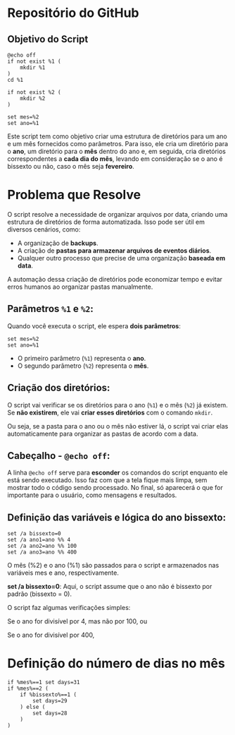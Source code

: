 #  Repositório do GitHub


## Objetivo do Script ##
```batch
@echo off
if not exist %1 (
    mkdir %1
)
cd %1

if not exist %2 (
    mkdir %2
)

set mes=%2
set ano=%1

```

Este script tem como objetivo criar uma estrutura de diretórios para um ano e um mês fornecidos como parâmetros. Para isso, ele cria um diretório para o **ano**, um diretório para o **mês** dentro do ano e, em seguida, cria diretórios correspondentes a **cada dia do mês**, levando em consideração se o ano é bissexto ou não, caso o mês seja **fevereiro**.

# Problema que Resolve

O script resolve a necessidade de organizar arquivos por data, criando uma estrutura de diretórios de forma automatizada. Isso pode ser útil em diversos cenários, como:

- A organização de **backups**.
- A criação de **pastas para armazenar arquivos de eventos diários**.
- Qualquer outro processo que precise de uma organização **baseada em data**.

A automação dessa criação de diretórios pode economizar tempo e evitar erros humanos ao organizar pastas manualmente.

## Parâmetros `%1` e `%2`:

Quando você executa o script, ele espera **dois parâmetros**: 
```batch
set mes=%2
set ano=%1

```
- O primeiro parâmetro (`%1`) representa o **ano**.
- O segundo parâmetro (`%2`) representa o **mês**.

## Criação dos diretórios:

O script vai verificar se os diretórios para o ano (`%1`) e o mês (`%2`) já existem. Se **não existirem**, ele vai **criar esses diretórios** com o comando `mkdir`.

Ou seja, se a pasta para o ano ou o mês não estiver lá, o script vai criar elas automaticamente para organizar as pastas de acordo com a data.

## Cabeçalho - `@echo off`:

A linha `@echo off` serve para **esconder** os comandos do script enquanto ele está sendo executado. Isso faz com que a tela fique mais limpa, sem mostrar todo o código sendo processado. No final, só aparecerá o que for importante para o usuário, como mensagens e resultados.

## Definição das variáveis e lógica do ano bissexto:
```batch
set /a bissexto=0
set /a ano1=ano %% 4
set /a ano2=ano %% 100
set /a ano3=ano %% 400

```

 O mês (%2) e o ano (%1) são passados para o script e armazenados nas variáveis mes e ano, respectivamente.

 **set /a bissexto=0**: Aqui, o script assume que o ano não é bissexto por padrão (bissexto = 0).

 O script faz algumas verificações simples:
 
Se o ano for divisível por 4, mas não por 100, ou

Se o ano for divisível por 400,

# Definição do número de dias no mês
```batch
if %mes%==1 set days=31
if %mes%==2 (
    if %bissexto%==1 (
        set days=29
    ) else (
        set days=28
    )
)
```

